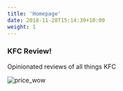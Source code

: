 ```yaml
---
title: 'Homepage'
date: 2018-11-28T15:14:39+10:00
weight: 1
---
```


### KFC Review! 

Opinionated reviews of all things KFC


![price_wow](../images/price_wow.jpg)
